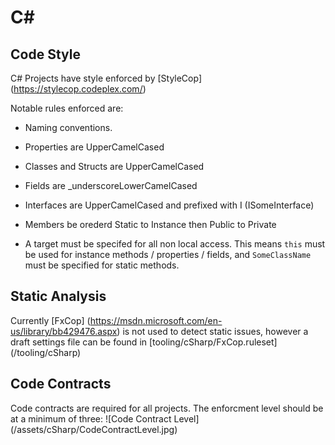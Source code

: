 # C\#

## Code Style

C# Projects have style enforced by [StyleCop] (https://stylecop.codeplex.com/)

Notable rules enforced are:

* Naming conventions. 
 * Properties are UpperCamelCased
 * Classes and Structs are UpperCamelCased
 * Fields are _underscoreLowerCamelCased
 * Interfaces are UpperCamelCased and prefixed with I  (ISomeInterface)
 * Members be orederd Static to Instance then Public to Private

* A target must be specifed for all non local access. This means `this` must be used for instance methods / properties / fields, and `SomeClassName` must be specified for static methods.

## Static Analysis

Currently [FxCop] (https://msdn.microsoft.com/en-us/library/bb429476.aspx) is not used to detect static issues, however a draft settings file can be found in [tooling/cSharp/FxCop.ruleset] (/tooling/cSharp)

## Code Contracts

Code contracts are required for all projects. The enforcment level should be at a minimum of three: 
![Code Contract Level] (/assets/cSharp/CodeContractLevel.jpg)
